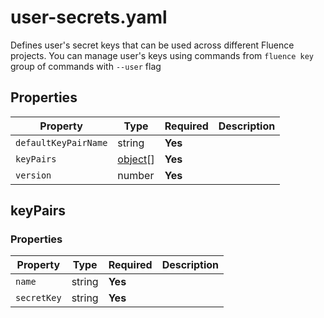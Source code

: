 # user-secrets.yaml

Defines user's secret keys that can be used across different Fluence projects. You can manage user's keys using commands from `fluence key` group of commands with `--user` flag

## Properties

| Property             | Type                  | Required | Description |
|----------------------|-----------------------|----------|-------------|
| `defaultKeyPairName` | string                | **Yes**  |             |
| `keyPairs`           | [object](#keypairs)[] | **Yes**  |             |
| `version`            | number                | **Yes**  |             |

## keyPairs

### Properties

| Property    | Type   | Required | Description |
|-------------|--------|----------|-------------|
| `name`      | string | **Yes**  |             |
| `secretKey` | string | **Yes**  |             |

